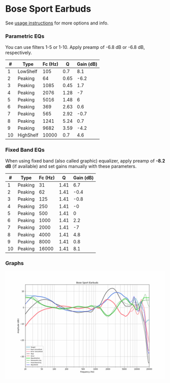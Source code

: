 # Bose Sport Earbuds
See [usage instructions](https://github.com/jaakkopasanen/AutoEq#usage) for more options and info.

### Parametric EQs
You can use filters 1-5 or 1-10. Apply preamp of -6.8 dB or -6.8 dB, respectively.

|   # | Type      |   Fc (Hz) |    Q |   Gain (dB) |
|-----|-----------|-----------|------|-------------|
|   1 | LowShelf  |       105 | 0.7  |         8.1 |
|   2 | Peaking   |        64 | 0.65 |        -6.2 |
|   3 | Peaking   |      1085 | 0.45 |         1.7 |
|   4 | Peaking   |      2076 | 1.28 |        -7   |
|   5 | Peaking   |      5016 | 1.48 |         6   |
|   6 | Peaking   |       369 | 2.63 |         0.6 |
|   7 | Peaking   |       565 | 2.92 |        -0.7 |
|   8 | Peaking   |      1241 | 5.24 |         0.7 |
|   9 | Peaking   |      9682 | 3.59 |        -4.2 |
|  10 | HighShelf |     10000 | 0.7  |         4.6 |

### Fixed Band EQs
When using fixed band (also called graphic) equalizer, apply preamp of **-8.2 dB** (if available) and set gains manually with these parameters.

|   # | Type    |   Fc (Hz) |    Q |   Gain (dB) |
|-----|---------|-----------|------|-------------|
|   1 | Peaking |        31 | 1.41 |         6.7 |
|   2 | Peaking |        62 | 1.41 |        -0.4 |
|   3 | Peaking |       125 | 1.41 |        -0.8 |
|   4 | Peaking |       250 | 1.41 |        -0   |
|   5 | Peaking |       500 | 1.41 |         0   |
|   6 | Peaking |      1000 | 1.41 |         2.2 |
|   7 | Peaking |      2000 | 1.41 |        -7   |
|   8 | Peaking |      4000 | 1.41 |         4.8 |
|   9 | Peaking |      8000 | 1.41 |         0.8 |
|  10 | Peaking |     16000 | 1.41 |         8.1 |

### Graphs
![](./Bose%20Sport%20Earbuds.png)
